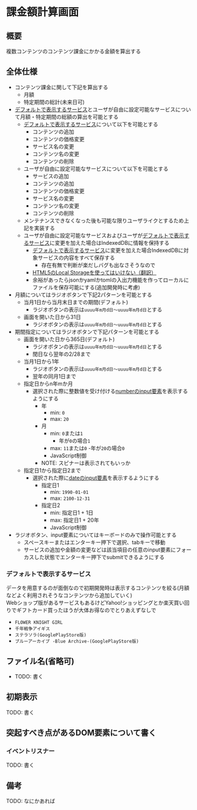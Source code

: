 # 課金額計算画面

## 概要

複数コンテンツのコンテンツ課金にかかる金額を算出する


## 全体仕様

- コンテンツ課金に関して下記を算出する
    - 月額
    - 特定期間の総計(未来日可)
- [デフォルトで表示するサービス](#デフォルトで表示するサービス)とユーザが自由に設定可能なサービスについて月額・特定期間の総額の算出を可能とする
    - [デフォルトで表示するサービス](#デフォルトで表示するサービス)について以下を可能とする
        - コンテンツの追加
        - コンテンツの価格変更
        - サービス名の変更
        - コンテンツ名の変更
        - コンテンツの削除
    - ユーザが自由に設定可能なサービスについて以下を可能とする
        - サービスの追加
        - コンテンツの追加
        - コンテンツの価格変更
        - サービス名の変更
        - コンテンツ名の変更
        - コンテンツの削除
    - メンテナンスできなくなった後も可能な限りユーザライクとするため上記を実装する
    - ユーザが自由に設定可能なサービスおよびユーザが[デフォルトで表示するサービス](#デフォルトで表示するサービス)に変更を加えた場合はIndexedDBに情報を保持する
        - [デフォルトで表示するサービス](#デフォルトで表示するサービス)に変更を加えた場合IndexedDBに対象サービスの内容をすべて保存する
            - 存在有無で判断が楽だしバグも出なさそうなので
        - [HTML5のLocal Storageを使ってはいけない（翻訳）](https://techracho.bpsinc.jp/hachi8833/2024_04_05/80851)
        - 余裕があったらjsonかyamlかtomlの入出力機能を作ってローカルにファイルを保存可能にする(追加開発時に考慮)
- 月額についてはラジオボタンで下記2パターンを可能とする
    - 当月1日から当月末日までの期間(デフォルト)
        - ラジオボタンの表示は`uuuu年m月d日～uuuu年m月d日`とする
    - 画面を開いた日から31日
        - ラジオボタンの表示は`uuuu年m月d日～uuuu年m月d日`とする
- 期間指定についてはラジオボタンで下記パターンを可能とする
    - 画面を開いた日から365日(デフォルト)
        - ラジオボタンの表示は`uuuu年m月d日～uuuu年m月d日`とする
        - 閏日なら翌年の2/28まで
    - 当月1日から1年
        - ラジオボタンの表示は`uuuu年m月d日～uuuu年m月d日`とする
        - 翌年の同月1日まで
    - 指定日からn年mか月
        - 選択された際に整数値を受け付ける[numberのinput要素](https://developer.mozilla.org/ja/docs/Web/HTML/Reference/Elements/input/number)を表示するようにする
            - 年
                - min: `0`
                - max: `20`
            - 月
                - min: `0`または`1`
                    - 年が`0`の場合`1`
                - max: `11`または`0`
                    -年が`20`の場合`0`
                - JavaScript制御
            - NOTE: スピナーは表示されてもいっか
    - 指定日1から指定日2まで
        - 選択された際に[dateのinput要素](https://developer.mozilla.org/ja/docs/Web/HTML/Reference/Elements/input/date)を表示するようにする
            - 指定日1
                - min: `1990-01-01`
                - max: `2100-12-31`
            - 指定日2
                - min: 指定日1 + 1日
                - max: 指定日1 + 20年
                - JavaScript制御
- ラジオボタン、input要素についてはキーボードのみで操作可能とする
    - スペースキーまたはエンターキー押下で選択、tabキーで移動
    - サービスの追加や金額の変更などは該当項目の任意のinput要素にフォーカスした状態でエンターキー押下でsubmitできるようにする

### デフォルトで表示するサービス

データを用意するのが面倒なので初期開発時は表示するコンテンツを絞る(月額などよく利用されそうなコンテンツから追加していく)  
Webショップ版があるサービスもあるけどYahoo!ショッピングとか楽天買い回りでギフトカード買ったほうが大体お得なのでとりあえずなしで

- `FLOWER KNIGHT GIRL`
- `千年戦争アイギス`
- `ステラソラ(GooglePlayStore版)`
- `ブルーアーカイブ -Blue Archive-(GooglePlayStore版)`

## ファイル名(省略可)

- TODO: 書く

## 初期表示

TODO: 書く

## 突起すべき点があるDOM要素について書く

### イベントリスナー

TODO: 書く

## 備考

TODO: なにかあれば
